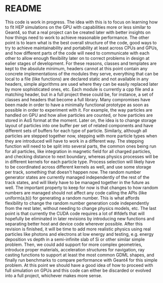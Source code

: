 README
======

This code is work in progress. The idea with this is to focus on
learning how to fit HEP simulations on the GPU with capabilities more or
less similar to Geant4, so that a real project can be created later with
better insights on how things need to work to achieve reasonable
performance. The other point is to learn what is the best overall
structure of the code, good ways to try to achieve maintainability and
portability at least across CPUs and GPUs, and how different parts of
the code will need to communicate with each other to allow enough
flexibility later on to correct problems in design at ealier stages of
development. For these reasons, classes and templates are kept to the
absolute minimum, headers cannot at this point contain any concrete
implementations of the modules they serve, everything that can be local
to a file (like functions) are declared static and not available in any
headers, simple algorithms are used where they can be easily replaced
later by more sophisticated ones, etc. Each module is currently a cpp
file and a matching header, but in a full project these could be, for
instance, a set of classes and headers that become a full library. Many
compromises have been made in order to have a minimally functional
prototype as soon as possible in order to experiment with it. For
example, the way particles are handled on GPU and how alive particles
are counted, or how particles are stored in AoS format at the moment.
Later on, the idea is to change storage layout of particles into one
buffer per set of related components and have different sets of buffers
for each type of particle. Similarly, although all particles are stepped
together now, stepping with more particle types when they are introduced
will have to work in a different way. The stepping function will need to
be split into several parts, the common ones being run for all
particles, like integration in magnetic field for all charged particles,
and checking distance to next boundary, whereas physics processes will
be in different kernels for each particle type. Process selection will
likely have to be coordinated across different kernels as well, and use
some storage per track, something that doesn't happen now. The random
number generator states are currently managed independently of the rest
of the track states, and will likely have to be managed together in the
future as well. The important property to keep for now is that changes
to how random numbers are managed should not affect any code calling the
APIs (like uniform(a,b)) for generating a random number. This is what
affords flexibility to change the random number generation code
independently from the rest later, without needing to change physics
models, etc. The last point is that currently the CUDA code requires a
lot of #ifdefs that will hopefully be eliminated in later revisions by
introducing new functions and separating better host and device code
wherever possible. After this revision is finished, it will be time to
add more realistic physics using real particles like photons and
electrons at low energy and testing, e.g. energy deposition vs depth in
a semi-infinite slab of Si or other similar simple problem. Then, we
could add support for more complex geometries, introduce proper
materials, acceleration structures for navigation, ray casting functions
to support at least the most common GDML shapes, and finally run
benchmarks to compare performance with Geant4 for this simple problem.
At this point we should have a good idea of how to proceed with full
simulation on GPUs and this code can either be discarded or evolved into
a full project, whichever makes more sense.
